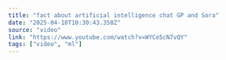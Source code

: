 ```yaml
---
title: "fact about artificial intelligence chat GP and Sora"
date: "2025-04-18T10:30:43.358Z"
source: "video"
link: "https://www.youtube.com/watch?v=WYCe5cN7vQY"
tags: ["video", "ml"]
---
```



